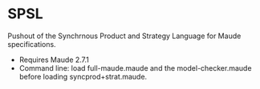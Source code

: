 # SPSL
Pushout of the Synchrnous Product and Strategy Language for Maude specifications.

* Requires Maude 2.7.1
* Command line: load full-maude.maude and the model-checker.maude before loading syncprod+strat.maude.
